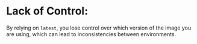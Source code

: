 # Lack of Control:

By relying on `latest`, you lose control over which version of the image you are using, which can lead to inconsistencies between environments.
